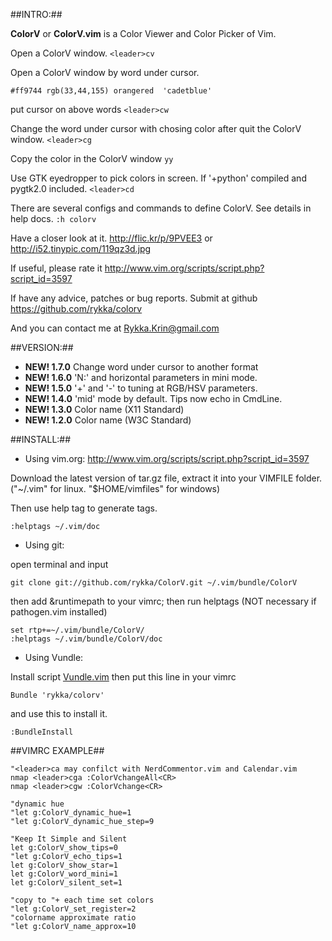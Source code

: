 ##INTRO:##
    
**ColorV** or **ColorV.vim** is a Color Viewer and Color Picker of Vim.

Open a ColorV window.
`<leader>cv`

Open a ColorV window by word under cursor.

    #ff9744 rgb(33,44,155) orangered  'cadetblue'

put cursor on above words 
`<leader>cw`

Change the word under cursor with chosing color after quit the ColorV window.
`<leader>cg`

Copy the color in the ColorV window
`yy`

Use GTK eyedropper to pick colors in screen.
If '+python' compiled and pygtk2.0 included.
`<leader>cd`

There are several configs and commands to define ColorV. 
See details in help docs.
`:h colorv`

Have a closer look at it. http://flic.kr/p/9PVEE3 
or http://i52.tinypic.com/119qz3d.jpg

If useful, please rate it
http://www.vim.org/scripts/script.php?script_id=3597

If have any advice, patches or bug reports.
Submit at github 
https://github.com/rykka/colorv

And you can contact me at <Rykka.Krin@gmail.com>

##VERSION:##
- **NEW! 1.7.0**  Change word under cursor to another format
- **NEW! 1.6.0**  'N:' and horizontal parameters in mini mode.
- **NEW! 1.5.0**  '+' and '-' to tuning at RGB/HSV parameters.
- **NEW! 1.4.0**  'mid' mode by default. Tips now echo in CmdLine.
- **NEW! 1.3.0**  Color name (X11 Standard)
- **NEW! 1.2.0**  Color name (W3C Standard)

##INSTALL:##
    
- Using vim.org: http://www.vim.org/scripts/script.php?script_id=3597

Download the latest version of tar.gz file, extract it into your VIMFILE folder.("~/.vim" for linux. "$HOME/vimfiles" for windows)

Then use help tag to generate tags.

    :helptags ~/.vim/doc

- Using git:

open terminal and input

    git clone git://github.com/rykka/ColorV.git ~/.vim/bundle/ColorV

then add &runtimepath to your vimrc; then run helptags
(NOT necessary if pathogen.vim installed) 

    set rtp+=~/.vim/bundle/ColorV/
    :helptags ~/.vim/bundle/ColorV/doc

- Using Vundle:

Install script [Vundle.vim](https://github.com/gmarik/vundle)
then put this line in your vimrc

    Bundle 'rykka/colorv'

and use this to install it.

    :BundleInstall

##VIMRC EXAMPLE##

    "<leader>ca may confilct with NerdCommentor.vim and Calendar.vim
    nmap <leader>cga :ColorVchangeAll<CR>
    nmap <leader>cgw :ColorVchange<CR>
    
    "dynamic hue
    "let g:ColorV_dynamic_hue=1
    "let g:ColorV_dynamic_hue_step=9

    "Keep It Simple and Silent
    let g:ColorV_show_tips=0
    "let g:ColorV_echo_tips=1
    let g:ColorV_show_star=1
    let g:ColorV_word_mini=1
    let g:ColorV_silent_set=1
    
    "copy to "+ each time set colors
    "let g:ColorV_set_register=2
    "colorname approximate ratio
    "let g:ColorV_name_approx=10
